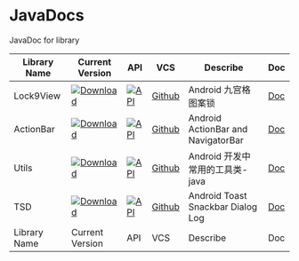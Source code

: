 # JavaDocs
JavaDoc for library

|Library Name|Current Version|API|VCS|Describe|Doc|
|------------|---------------|---|---|--------|---|
|Lock9View|[![Download](https://api.bintray.com/packages/sogrey/maven/lock9view/images/download.svg) ](https://bintray.com/sogrey/maven/lock9view/_latestVersion)|[![API](https://img.shields.io/badge/API-9%2B-brightgreen.svg?style=flat)](https://android-arsenal.com/api?level=9)|[Github](https://github.com/Sogrey/Lock9View)|Android 九宫格图案锁|[Doc](https://sogrey.github.io/JavaDocs/Lock9View)|
|ActionBar|[![Download](https://api.bintray.com/packages/sogrey/maven/ActionBar/images/download.svg)](https://bintray.com/sogrey/maven/ActionBar/_latestVersion)|[![API](https://img.shields.io/badge/API-14%2B-brightgreen.svg?style=flat)](https://android-arsenal.com/api?level=14)|[Github](https://github.com/Sogrey/ActionBar)|Android ActionBar and NavigatorBar|[Doc](https://sogrey.github.io/JavaDocs/ActionBar)|
|Utils|[![Download](https://api.bintray.com/packages/sogrey/maven/Utils/images/download.svg) ](https://bintray.com/sogrey/maven/Utils/_latestVersion)|[![API](https://img.shields.io/badge/API-9%2B-brightgreen.svg?style=flat)](https://android-arsenal.com/api?level=9)|[Github](https://github.com/Sogrey/Utils)|Android 开发中常用的工具类-java|[Doc](https://sogrey.github.io/JavaDocs/Utils)|
|TSD|[![Download](https://api.bintray.com/packages/sogrey/maven/TSD/images/download.svg)](https://bintray.com/sogrey/maven/TSD/_latestVersion)|[![API](https://img.shields.io/badge/API-9%2B-brightgreen.svg?style=flat)](https://android-arsenal.com/api?level=9)|[Github](https://github.com/Sogrey/TSD)|Android Toast Snackbar Dialog Log|[Doc](https://sogrey.github.io/JavaDocs/TSD)|
|Library Name|Current Version|API|VCS|Describe|Doc|

